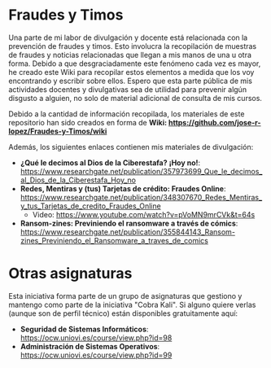 # Fraudes y Timos

Una parte de mi labor de divulgación y docente está relacionada con la prevención de fraudes y timos. Esto involucra la recopilación de muestras de fraudes y noticias relacionadas que llegan a mis manos de una u otra forma. Debido a que desgraciadamente este fenómeno cada vez es mayor, he creado este Wiki para recopilar estos elementos a medida que los voy encontrando y escribir sobre ellos. Espero que esta parte pública de mis actividades docentes y divulgativas sea de utilidad para prevenir algún disgusto a alguien, no solo de material adicional de consulta de mis cursos.

Debido a la cantidad de información recopilada, los materiales de este repositorio han sido creados en forma de **Wiki: https://github.com/jose-r-lopez/Fraudes-y-Timos/wiki**

Además, los siguientes enlaces contienen mis materiales de divulgación:

- **¿Qué le decimos al Dios de la Ciberestafa? ¡Hoy no!**: https://www.researchgate.net/publication/357973699_Que_le_decimos_al_Dios_de_la_Ciberestafa_Hoy_no
- **Redes, Mentiras y (tus) Tarjetas de crédito: Fraudes Online**: https://www.researchgate.net/publication/348307670_Redes_Mentiras_y_tus_Tarjetas_de_credito_Fraudes_Online
    - Video: https://www.youtube.com/watch?v=pVoMN9mrCVk&t=64s
- **Ransom-zines: Previniendo el ransomware a través de cómics**: https://www.researchgate.net/publication/355844143_Ransom-zines_Previniendo_el_Ransomware_a_traves_de_comics

# Otras asignaturas

Esta iniciativa forma parte de un grupo de asignaturas que gestiono y mantengo como parte de la iniciativa "Cobra Kali". Si alguno quiere verlas (aunque son de perfil técnico) están disponibles gratuitamente aquí: 
- **Seguridad de Sistemas Informáticos**: https://ocw.uniovi.es/course/view.php?id=98
- **Administración de Sistemas Operativos**: https://ocw.uniovi.es/course/view.php?id=99
